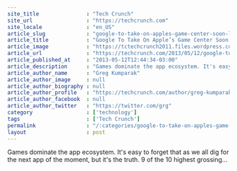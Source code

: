 ```yaml
---
site_title               : "Tech Crunch"
site_url                 : "https://techcrunch.com"
site_locale              : "en_US"
article_slug             : "google-to-take-on-apples-game-center-soon-leaks-suggest"
article_title            : "Google To Take On Apple’s Game Center Soon, Leaks Suggest"
article_image            : "https://tctechcrunch2011.files.wordpress.com/2013/05/play-games.png?w=150&h=150&crop=1"
article_url              : "https://techcrunch.com/2013/05/12/google-to-take-on-apples-game-center-soon-leaks-suggest/"
article_published_at     : "2013-05-12T12:44:34-03:00"
article_description      : "Games dominate the app ecosystem. It's easy to forget that as we all dig for the next app of the moment, but it's the truth. 9 of the 10 highest grossing..."
article_author_name      : "Greg Kumparak"
article_author_image     : null
article_author_biography : null
article_author_profile   : "https://techcrunch.com/author/greg-kumparak/"
article_author_facebook  : null
article_author_twitter   : "https://twitter.com/grg"
category                 : ['technology']
tags                     : ['Tech Crunch']
permalink                : "/:categories/google-to-take-on-apples-game-center-soon-leaks-suggest/"
layout                   : post
---
```


Games dominate the app ecosystem. It's easy to forget that as we all dig for the next app of the moment, but it's the truth. 9 of the 10 highest grossing...
